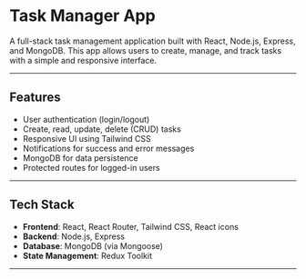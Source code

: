 # Task Manager App

A full-stack task management application built with React, Node.js, Express, and MongoDB. This app allows users to create, manage, and track tasks with a simple and responsive interface.

---

## Features

- User authentication (login/logout)
- Create, read, update, delete (CRUD) tasks
- Responsive UI using Tailwind CSS
- Notifications for success and error messages
- MongoDB for data persistence
- Protected routes for logged-in users

---

## Tech Stack

- **Frontend**: React, React Router, Tailwind CSS, React icons
- **Backend**: Node.js, Express
- **Database**: MongoDB (via Mongoose)
- **State Management**: Redux Toolkit

---

